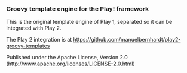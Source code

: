 ### Groovy template engine for the Play! framework

This is the original template engine of Play 1, separated so it can be integrated with Play 2.

The Play 2 integration is at https://github.com/manuelbernhardt/play2-groovy-templates

Published under the Apache License, Version 2.0 (http://www.apache.org/licenses/LICENSE-2.0.html)